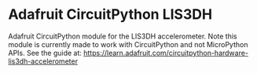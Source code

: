 # Adafruit CircuitPython LIS3DH

Adafruit CircuitPython module for the LIS3DH accelerometer.  Note this module
is currently made to work with CircuitPython and not MicroPython APIs.  See the guide at:
https://learn.adafruit.com/circuitpython-hardware-lis3dh-accelerometer
